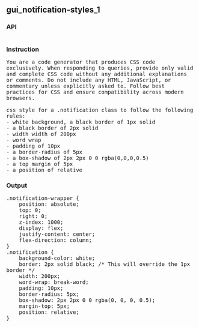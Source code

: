 ## gui_notification-styles_1
### API
<pre style='text-wrap: wrap'></pre>
### Instruction
<pre style='text-wrap: wrap'>
You are a code generator that produces CSS code exclusively. When responding to queries, provide only valid and complete CSS code without any additional explanations or comments. Do not include any HTML, JavaScript, or commentary unless explicitly asked to. Follow best practices for CSS and ensure compatibility across modern browsers.

css style for a .notification class to follow the following rules:
- white background, a black border of 1px solid
- a black border of 2px solid
- width width of 200px
- word wrap
- padding of 10px
- a border-radius of 5px
- a box-shadow of 2px 2px 0 0 rgba(0,0,0,0.5)
- a top margin of 5px
- a position of relative
</pre>
### Output
<pre style='text-wrap: wrap'>.notification-wrapper {
    position: absolute;
    top: 0;
    right: 0;
    z-index: 1000;
    display: flex;
    justify-content: center;
    flex-direction: column;
}
.notification {
    background-color: white;
    border: 2px solid black; /* This will override the 1px border */
    width: 200px;
    word-wrap: break-word;
    padding: 10px;
    border-radius: 5px;
    box-shadow: 2px 2px 0 0 rgba(0, 0, 0, 0.5);
    margin-top: 5px;
    position: relative;
}
</pre>
